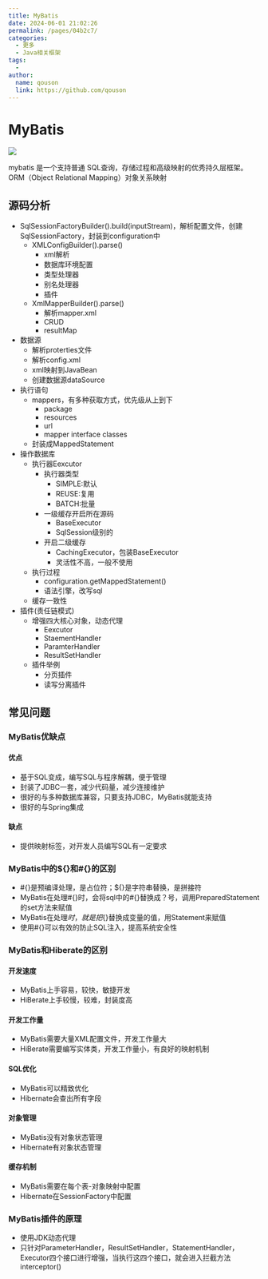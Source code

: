 ```yaml
---
title: MyBatis
date: 2024-06-01 21:02:26
permalink: /pages/04b2c7/
categories:
  - 更多
  - Java相关框架
tags:
  - 
author: 
  name: qouson
  link: https://github.com/qouson
---
```

# MyBatis

![](https://cdn.jsdelivr.net/gh/qouson/my-pic-bed/pic/202406012114192.png)

mybatis 是一个支持普通 SQL查询，存储过程和高级映射的优秀持久层框架。ORM（Object Relational Mapping）对象关系映射

## 源码分析

- SqlSessionFactoryBuilder().build(inputStream)，解析配置文件，创建SqlSessionFactory，封装到configuration中
  - XMLConfigBuilder().parse()
    - xml解析
    - 数据库环境配置
    - 类型处理器
    - 别名处理器
    - 插件
  - XmlMapperBuilder().parse()
    - 解析mapper.xml
    - CRUD
    - resultMap
- 数据源
  - 解析proterties文件
  - 解析config.xml
  - xml映射到JavaBean
  - 创建数据源dataSource
- 执行语句
  - mappers，有多种获取方式，优先级从上到下
    - package
    - resources
    - url
    - mapper interface classes
  - 封装成MappedStatement
- 操作数据库
  - 执行器Eexcutor
    - 执行器类型
      - SIMPLE:默认
      - REUSE:复用
      - BATCH:批量
    - 一级缓存开启所在源码
      - BaseExecutor
      - SqlSession级别的
    - 开启二级缓存
      - CachingExecutor，包装BaseExecutor
      - 灵活性不高，一般不使用
  - 执行过程
    - configuration.getMappedStatement()
    - 语法引擎，改写sql
  - 缓存一致性
- 插件(责任链模式)
  - 增强四大核心对象，动态代理
    - Eexcutor
    - StaementHandler
    - ParamterHandler
    - ResultSetHandler
  - 插件举例
    - 分页插件
    - 读写分离插件

## 常见问题

### MyBatis优缺点

#### 优点

- 基于SQL变成，编写SQL与程序解耦，便于管理
- 封装了JDBC一套，减少代码量，减少连接维护
- 很好的与多种数据库兼容，只要支持JDBC，MyBatis就能支持
- 很好的与Spring集成

#### 缺点

- 提供映射标签，对开发人员编写SQL有一定要求

### MyBatis中的${}和#{}的区别

- #{}是预编译处理，是占位符；${}是字符串替换，是拼接符
- MyBatis在处理#{}时，会将sql中的#{}替换成？号，调用PreparedStatement的set方法来赋值
- MyBatis在处理${}时，就是把${}替换成变量的值，用Statement来赋值
- 使用#{}可以有效的防止SQL注入，提高系统安全性

### MyBatis和Hiberate的区别

#### 开发速度

- MyBatis上手容易，较快，敏捷开发
- HiBerate上手较慢，较难，封装度高

#### 开发工作量

- MyBatis需要大量XML配置文件，开发工作量大
- HiBerate需要编写实体类，开发工作量小，有良好的映射机制

#### SQL优化

- MyBatis可以精致优化
- Hibernate会查出所有字段

#### 对象管理

- MyBatis没有对象状态管理
- Hibernate有对象状态管理

#### 缓存机制

- MyBatis需要在每个表-对象映射中配置
- Hibernate在SessionFactory中配置

### MyBatis插件的原理

- 使用JDK动态代理
- 只针对ParameterHandler，ResultSetHandler，StatementHandler，Executor四个接口进行增强，当执行这四个接口，就会进入拦截方法interceptor()
